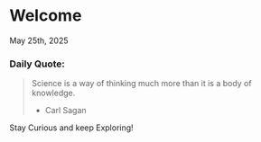 # Welcome

May 25th, 2025

### Daily Quote:
> Science is a way of thinking much more than it is a body of knowledge.
> 	- Carl Sagan

Stay Curious and keep Exploring!
